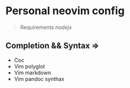 # Personal neovim config
> Requirements *nodejs*

## Completion && Syntax => 
  - Coc 
  - Vim polyglot 
  - Vim markdown
  - Vim pandoc synthax


